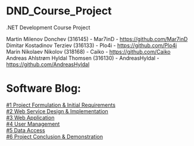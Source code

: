 # DND_Course_Project
.NET Development Course Project

Martin Milenov Donchev (316145) - Mar7inD - https://github.com/Mar7inD \
Dimitar Kostadinov Terziev (316133) - Plo4i - https://github.com/Plo4i \
Marin Nikolaev Nikolov (318168) - Caiko - https://github.com/Caiko \
Andreas Ahlstrøm Hyldal Thomsen (316130) - AndreasHyldal - https://github.com/AndreasHyldal

# Software Blog:
[#1 Project Formulation & Initial Requirements](https://github.com/Mar7inD/DND_Course_Project/blob/main/Software_Blog/1.%20Project%20Formulation%20%26%20Initial%20Requirements.md) \
[#2 Web Service Design & Implementation](https://github.com/Mar7inD/DND_Course_Project/blob/main/Software_Blog/2.%20Web%20Service%20Design%20%26%20Implementation.md) \
[#3 Web Application](https://github.com/Mar7inD/DND_Course_Project/blob/main/Software_Blog/3.%20WebApplication.md) \
[#4 User Management](https://github.com/Mar7inD/DND_Course_Project/blob/main/Software_Blog/4.%20UserManagement.md) \
[#5 Data Access](https://github.com/Mar7inD/DND_Course_Project/blob/main/Software_Blog/5.%20DataAccess.md) \
[#6 Project Conclusion & Demonstration](https://github.com/Mar7inD/DND_Course_Project/blob/main/Software_Blog/6.%20Project%20Conclusion%20%26%20Demonstration.md)
